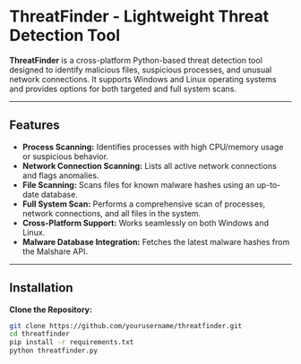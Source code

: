 # ThreatFinder - Lightweight Threat Detection Tool

**ThreatFinder** is a cross-platform Python-based threat detection tool designed to identify malicious files, suspicious processes, and unusual network connections. It supports Windows and Linux operating systems and provides options for both targeted and full system scans.

---

## Features
- **Process Scanning:** Identifies processes with high CPU/memory usage or suspicious behavior.
- **Network Connection Scanning:** Lists all active network connections and flags anomalies.
- **File Scanning:** Scans files for known malware hashes using an up-to-date database.
- **Full System Scan:** Performs a comprehensive scan of processes, network connections, and all files in the system.
- **Cross-Platform Support:** Works seamlessly on both Windows and Linux.
- **Malware Database Integration:** Fetches the latest malware hashes from the Malshare API.

---

## Installation
**Clone the Repository:**
   ```bash
   git clone https://github.com/yourusername/threatfinder.git
   cd threatfinder
   pip install -r requirements.txt
   python threatfinder.py
